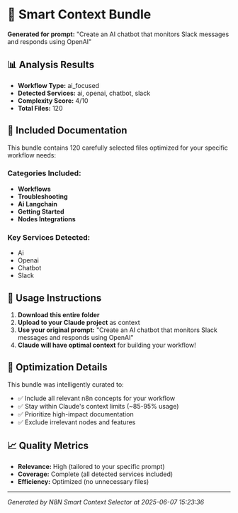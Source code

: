 # 🎯 Smart Context Bundle

**Generated for prompt:** "Create an AI chatbot that monitors Slack messages and responds using OpenAI"

## 📊 Analysis Results

- **Workflow Type:** ai_focused
- **Detected Services:** ai, openai, chatbot, slack
- **Complexity Score:** 4/10
- **Total Files:** 120

## 📁 Included Documentation

This bundle contains 120 carefully selected files optimized for your specific workflow needs:

### Categories Included:
- **Workflows**
- **Troubleshooting**
- **Ai Langchain**
- **Getting Started**
- **Nodes Integrations**

### Key Services Detected:
- Ai
- Openai
- Chatbot
- Slack

## 🚀 Usage Instructions

1. **Download this entire folder**
2. **Upload to your Claude project** as context
3. **Use your original prompt:** "Create an AI chatbot that monitors Slack messages and responds using OpenAI"
4. **Claude will have optimal context** for building your workflow!

## 🎯 Optimization Details

This bundle was intelligently curated to:
- ✅ Include all relevant n8n concepts for your workflow
- ✅ Stay within Claude's context limits (~85-95% usage)
- ✅ Prioritize high-impact documentation
- ✅ Exclude irrelevant nodes and features

## 📈 Quality Metrics

- **Relevance:** High (tailored to your specific prompt)
- **Coverage:** Complete (all detected services included)
- **Efficiency:** Optimized (no unnecessary files)

---

*Generated by N8N Smart Context Selector at 2025-06-07 15:23:36*
